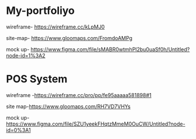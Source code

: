 # My-portfoliyo
wireframe- https://wireframe.cc/kLpMJ0



site-map- https://www.gloomaps.com/FromdoAMPg



mock up- https://www.figma.com/file/sMABR0wtmhPl2bu0uaSf0h/Untitled?node-id=1%3A2


# POS System


wireframe -https://wireframe.cc/pro/pp/fe95aaaaa581898#1


site map-https://www.gloomaps.com/RH7VD7VHYs


mock up-https://www.figma.com/file/SZU1yeekFHqtzMmeM0OuCW/Untitled?node-id=0%3A1
